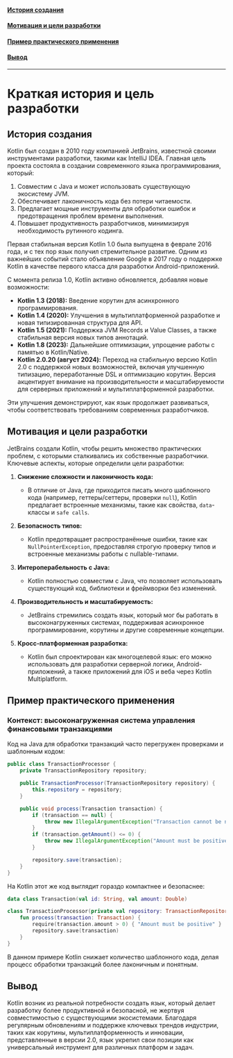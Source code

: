 #### [История создания](#История-создания-1)
#### [Мотивация и цели разработки](#Мотивация-и-цели-разработки-1)
#### [Пример практического применения](#Пример-практического-применения-1)
#### [Вывод](#Вывод-1)

---
# Краткая история и цель разработки

## История создания

Kotlin был создан в 2010 году компанией JetBrains, известной своими инструментами разработки, такими как IntelliJ IDEA. Главная цель проекта состояла в создании современного языка программирования, который:

1. Совместим с Java и может использовать существующую экосистему JVM.
2. Обеспечивает лаконичность кода без потери читаемости.
3. Предлагает мощные инструменты для обработки ошибок и предотвращения проблем времени выполнения.
4. Повышает продуктивность разработчиков, минимизируя необходимость рутинного кодинга.

Первая стабильная версия Kotlin 1.0 была выпущена в феврале 2016 года, и с тех пор язык получил стремительное развитие. Одним из важнейших событий стало объявление Google в 2017 году о поддержке Kotlin в качестве первого класса для разработки Android-приложений.

С момента релиза 1.0, Kotlin активно обновляется, добавляя новые возможности:

- **Kotlin 1.3 (2018):** Введение корутин для асинхронного программирования.
- **Kotlin 1.4 (2020):** Улучшения в мультиплатформенной разработке и новая типизированная структура для API.
- **Kotlin 1.5 (2021):** Поддержка JVM Records и Value Classes, а также стабильная версия новых типов аннотаций.
- **Kotlin 1.8 (2023):** Дальнейшие оптимизации, упрощение работы с памятью в Kotlin/Native.
- **Kotlin 2.0.20 (август 2024):** Переход на стабильную версию Kotlin 2.0 с поддержкой новых возможностей, включая улучшенную типизацию, переработанные DSL и оптимизацию корутин. Версия акцентирует внимание на производительности и масштабируемости для серверных приложений и мультиплатформенной разработки.

Эти улучшения демонстрируют, как язык продолжает развиваться, чтобы соответствовать требованиям современных разработчиков.

## Мотивация и цели разработки

JetBrains создали Kotlin, чтобы решить множество практических проблем, с которыми сталкивались их собственные разработчики. Ключевые аспекты, которые определили цели разработки:

1. **Снижение сложности и лаконичность кода:**

    - В отличие от Java, где приходится писать много шаблонного кода (например, геттеры/сеттеры, проверки `null`), Kotlin предлагает встроенные механизмы, такие как свойства, `data`-классы и `safe calls`.

2. **Безопасность типов:**

    - Kotlin предотвращает распространённые ошибки, такие как `NullPointerException`, предоставляя строгую проверку типов и встроенные механизмы работы с nullable-типами.

3. **Интероперабельность с Java:**

    - Kotlin полностью совместим с Java, что позволяет использовать существующий код, библиотеки и фреймворки без изменений.

4. **Производительность и масштабируемость:**

    - JetBrains стремились создать язык, который мог бы работать в высоконагруженных системах, поддерживая асинхронное программирование, корутины и другие современные концепции.

5. **Кросс-платформенная разработка:**

    - Kotlin был спроектирован как многоцелевой язык: его можно использовать для разработки серверной логики, Android-приложений, а также приложений для iOS и веба через Kotlin Multiplatform.

## Пример практического применения

### Контекст: высоконагруженная система управления финансовыми транзакциями

Код на Java для обработки транзакций часто перегружен проверками и шаблонным кодом:

```java
public class TransactionProcessor {
    private TransactionRepository repository;

    public TransactionProcessor(TransactionRepository repository) {
        this.repository = repository;
    }

    public void process(Transaction transaction) {
        if (transaction == null) {
            throw new IllegalArgumentException("Transaction cannot be null");
        }
        if (transaction.getAmount() <= 0) {
            throw new IllegalArgumentException("Amount must be positive");
        }

        repository.save(transaction);
    }
}
```

На Kotlin этот же код выглядит гораздо компактнее и безопаснее:

```kotlin
data class Transaction(val id: String, val amount: Double)

class TransactionProcessor(private val repository: TransactionRepository) {
    fun process(transaction: Transaction) {
        require(transaction.amount > 0) { "Amount must be positive" }
        repository.save(transaction)
    }
}
```

В данном примере Kotlin снижает количество шаблонного кода, делая процесс обработки транзакций более лаконичным и понятным.

## Вывод

Kotlin возник из реальной потребности создать язык, который делает разработку более продуктивной и безопасной, не жертвуя совместимостью с существующими экосистемами. Благодаря регулярным обновлениям и поддержке ключевых трендов индустрии, таких как корутины, мультиплатформенность и инновации, представленные в версии 2.0, язык укрепил свои позиции как универсальный инструмент для различных платформ и задач.

